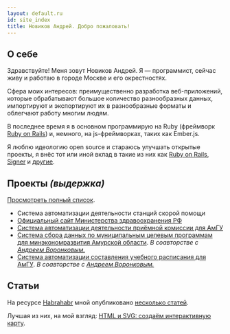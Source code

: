 ```yaml
---
layout: default.ru
id: site_index
title: Новиков Андрей. Добро пожаловать!
---
```


О себе
------

Здравствуйте! Меня зовут Новиков Андрей. Я — программист, сейчас живу и работаю в городе
Москве и его окрестностях.

Сфера моих интересов: преимущественно разработка веб-приложений, которые
обрабатывают большое количество разнообразных данных, импортируют и
экспортируют их в разнообразные форматы и облегчают работу многим людям.

В последнее время я в основном программирую на Ruby (фреймворк [Ruby on Rails]) и, немного, на js-фреймворках, таких как Ember.js.

Я люблю идеологию open source и стараюсь улучшать открытые проекты, я внёс тот или иной вклад в такие из них как [Ruby on Rails](https://github.com/rails/rails/pulls?q=is%3Apr+author%3AEnvek), [Signer] и [другие](https://github.com/Envek).

Проекты *(выдержка)*
--------------------

[Просмотреть полный список](./projects/).

  * Система автоматизации деятельности станций скорой помощи
  * [Официальный сайт Министерства здравоохранения РФ](https://www.rosminzdrav.ru/)
  * [Система автоматизации деятельности приёмной комиссии для АмГУ](http://priem.amursu.ru/)
  * [Система сбора данных по муниципальным целевым программам для минэкономразвития Амурской области](http://mcp.amurobl.ru/). *В соавторстве с [Андреем Воронковым.](https://github.com/Antiarchitect)*
  * [Система автоматизации составления учебного расписания для АмГУ](http://taurus.amursu.ru/). *В соавторстве с [Андреем Воронковым.](https://github.com/Antiarchitect)*

Статьи
------

На ресурсе [Habrahabr] мной опубликовано [несколько
статей](http://habrahabr.ru/users/envek/topics/).

Лучшая из них, на мой взгляд: [HTML и SVG: создаём интерактивную
карту](http://habrahabr.ru/post/127994/).


[Ruby on Rails]: https://github.com/rails/rails
[Signer]: https://github.com/ebeigarts/signer
[Paperclip]: https://github.com/thoughtbot/paperclip
[Habrahabr]: http://habrahabr.ru/
